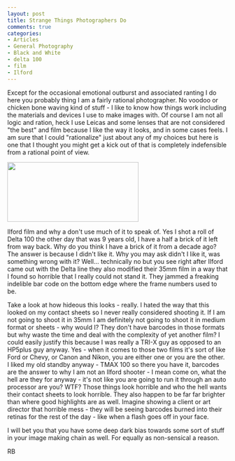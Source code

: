 ```yaml
---
layout: post
title: Strange Things Photographers Do
comments: true
categories:
- Articles
- General Photography
- Black and White
- delta 100
- film
- Ilford
---
```

Except for the occasional emotional outburst and associated ranting I do here you probably thing I am a fairly rational photographer. No voodoo or chicken bone waving kind of stuff - I like to know how things work including the materials and devices I use to make images with. Of course I am not all logic and ration, heck I use Leicas and some lenses that are not considered "the best" and film because I like the way it looks, and in some cases feels. I am sure that I could "rationalize" just about any of my choices but here is one that I thought you might get a kick out of that is completely indefensible from a rational point of view.

<a rel="prettyPhoto" href="http://photo.rwboyer.com/wp-content/uploads/2010/08/Delta100-880.jpg"><img class="alignleft size-medium wp-image-2170" title="Delta100-880" src="http://photo.rwboyer.com/wp-content/uploads/2010/08/Delta100-880-300x136.jpg" alt="" width="300" height="136" /></a>

Ilford film and why a don't use much of it to speak of. Yes I shot a roll of Delta 100 the other day that was 9 years old, I have a half a brick of it left from way back. Why do you think I have a brick of it from a decade ago? The answer is because I didn't like it. Why you may ask didn't I like it, was something wrong with it? Well... technically no but you see right after Ilford came out with the Delta line they also modified their 35mm film in a way that I found so horrible that I really could not stand it. They jammed a freaking indelible bar code on the bottom edge where the frame numbers used to be.

Take a look at how hideous this looks - really. I hated the way that this looked on my contact sheets so I never really considered shooting it. If I am not going to shoot it in 35mm I am definitely not going to shoot it in medium format or sheets - why would I? They don't have barcodes in those formats but why waste the time and deal with the complexity of yet another film? I could easily justify this because I was really a TRI-X guy as opposed to an HP5plus guy anyway. Yes - when it comes to those two films it's sort of like Ford or Chevy, or Canon and Nikon, you are either one or you are the other. I liked my old standby anyway - TMAX 100 so there you have it, barcodes are the answer to why I am not an Ilford shooter - I mean come on, what the hell are they for anyway - it's not like you are going to run it through an auto processor are you? WTF? Those things look horrible and who the hell wants their contact sheets to look horrible. They also happen to be far far brighter than where good highlights are as well. Imagine showing a client or art director that horrible mess - they will be seeing barcodes burned into their retinas for the rest of the day - like when a flash goes off in your face.

I will bet you that you have some deep dark bias towards some sort of stuff in your image making chain as well. For equally as non-sensical a reason.

RB